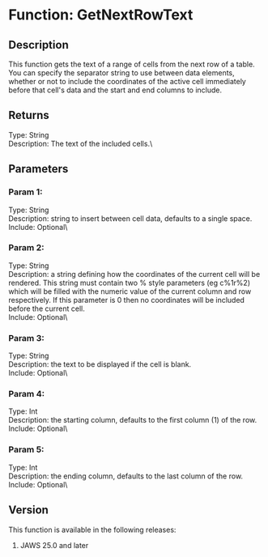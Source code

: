 # Function: GetNextRowText

## Description

This function gets the text of a range of cells from the next row of a
table. You can specify the separator string to use between data
elements, whether or not to include the coordinates of the active cell
immediately before that cell\'s data and the start and end columns to
include.

## Returns

Type: String\
Description: The text of the included cells.\

## Parameters

### Param 1:

Type: String\
Description: string to insert between cell data, defaults to a single
space.\
Include: Optional\

### Param 2:

Type: String\
Description: a string defining how the coordinates of the current cell
will be rendered. This string must contain two % style parameters (eg
c%1r%2) which will be filled with the numeric value of the current
column and row respectively. If this parameter is 0 then no coordinates
will be included before the current cell.\
Include: Optional\

### Param 3:

Type: String\
Description: the text to be displayed if the cell is blank.\
Include: Optional\

### Param 4:

Type: Int\
Description: the starting column, defaults to the first column (1) of
the row.\
Include: Optional\

### Param 5:

Type: Int\
Description: the ending column, defaults to the last column of the row.\
Include: Optional\

## Version

This function is available in the following releases:

1.  JAWS 25.0 and later
